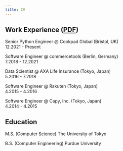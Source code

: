 ```yaml
---
title: CV
---
```


## Work Experience ([PDF](/matthew_barga_cv.pdf))
 
Senior Python Engineer @ Cookpad Global (Bristol, UK) \
12.2021 - Present 

Software Engineer @ commercetools (Berlin, Germany) \
7.2018 - 12.2021

Data Scientist @ AXA Life Insurance (Tokyo, Japan) \
5.2016 - 7.2018 

Software Engineer @ Rakuten (Tokyo, Japan) \
4.2015 - 4.2016

Software Engineer @ Capy, Inc. (Tokyo, Japan) \
4.2014 - 4.2015


## Education

M.S. (Computer Science) The University of Tokyo

B.S. (Computer Engineering) Purdue University

